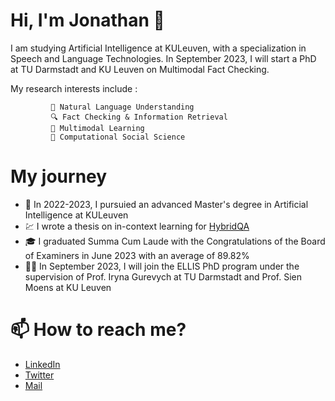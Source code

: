 # Hi, I'm Jonathan 👋

I am studying Artificial Intelligence at KULeuven, with a specialization in Speech and Language Technologies. In September 2023, I will start a PhD at TU Darmstadt and KU Leuven on Multimodal Fact Checking.

My research interests include : 

             💬 Natural Language Understanding
             🔍 Fact Checking & Information Retrieval
             🍲 Multimodal Learning 
             👥 Computational Social Science
 
 
            
# My journey 
- 🤖 In 2022-2023, I pursuied an advanced Master's degree in Artificial Intelligence at KULeuven
- 💹 I wrote a thesis on in-context learning for [HybridQA](https://github.com/jtonglet/Numerical-Hybrid-QA-Literature)
- 🎓 I graduated Summa Cum Laude with the Congratulations of the Board of Examiners in June 2023 with an average of 89.82%
- 👨‍🔬 In September 2023, I will join the ELLIS PhD program under the supervision of Prof. Iryna Gurevych at TU Darmstadt and Prof. Sien Moens at KU Leuven


# 📫 How to reach me?
- [LinkedIn](https://www.linkedin.com/in/jonathan-tonglet/)
- [Twitter](https://twitter.com/TongletJ)
- <a href="mailto:jonathan.tonglet@gmail.com">Mail</href>

<!---
jtonglet/jtonglet is a ✨ special ✨ repository because its `README.md` (this file) appears on your GitHub profile.
You can click the Preview link to take a look at your changes.
--->
